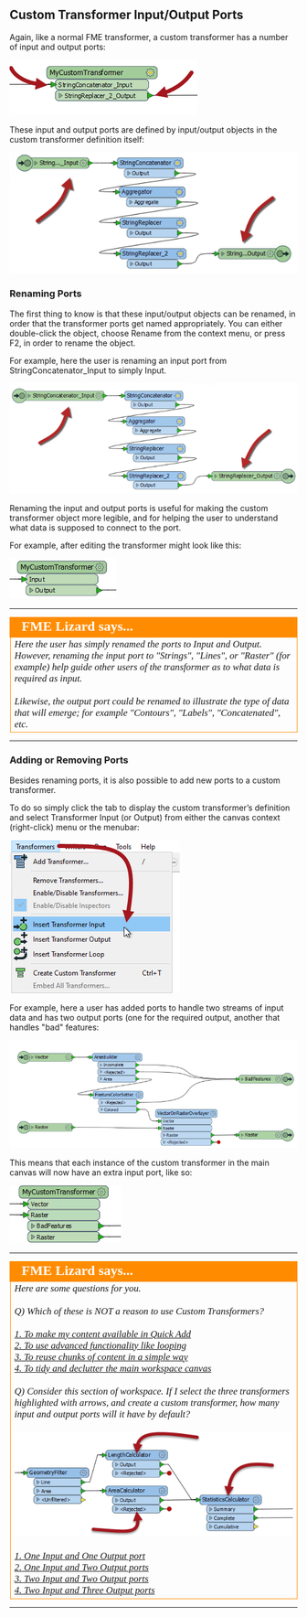 ## Custom Transformer Input/Output Ports ##

Again, like a normal FME transformer, a custom transformer has a number of input and output ports:

![](./Images/Img5.012.CustomTransformerInputOutputPorts.png)

These input and output ports are defined by input/output objects in the custom transformer definition itself:

![](./Images/Img5.013.CustomTransformerDefInputOutputPorts.png)


### Renaming Ports ###

The first thing to know is that these input/output objects can be renamed, in order that the transformer ports get named appropriately. You can either double-click the object, choose Rename from the context menu, or press F2, in order to rename the object.

For example, here the user is renaming an input port from StringConcatenator_Input to simply Input.

![](./Images/Img5.014.CustomTransformerRenamingPort.png) <!-- ** Check in PC -->

Renaming the input and output ports is useful for making the custom transformer object more legible, and for helping the user to understand what data is supposed to connect to the port.

For example, after editing the transformer might look like this:

![](./Images/Img5.015.CustomTransformerRenamedPort.png)

---

<!--Person X Says Section-->

<table style="border-spacing: 0px">
<tr>
<td style="vertical-align:middle;background-color:darkorange;border: 2px solid darkorange">
<i class="fa fa-quote-left fa-lg fa-pull-left fa-fw" style="color:white;padding-right: 12px;vertical-align:text-top"></i>
<span style="color:white;font-size:x-large;font-weight: bold;font-family:serif">FME Lizard says...</span>
</td>
</tr>

<tr>
<td style="border: 1px solid darkorange">
<span style="font-family:serif; font-style:italic; font-size:larger">
Here the user has simply renamed the ports to Input and Output. However, renaming the input port to "Strings", "Lines", or "Raster" (for example) help guide other users of the transformer as to what data is required as input. 
<br><br>Likewise, the output port could be renamed to illustrate the type of data that will emerge; for example "Contours", "Labels", "Concatenated", etc.
</span>
</td>
</tr>
</table>

---


### Adding or Removing Ports ###

Besides renaming ports, it is also possible to add new ports to a custom transformer.

To do so simply click the tab to display the custom transformer’s definition and select Transformer Input (or Output) from either the canvas context (right-click) menu or the menubar:

![](./Images/Img5.016.AddCustomTransformerInputPort.png)

For example, here a user has added ports to handle two streams of input data and has two output ports (one for the required output, another that handles "bad" features:

![](./Images/Img5.017.CustomTransformerMultiInputOutputPorts.png)

This means that each instance of the custom transformer in the main canvas will now have an extra input port, like so:

![](./Images/Img5.018.CustomTransformerMultiInputOutputPorts.png)

---

<!--Person X Says Section-->

<table style="border-spacing: 0px">
<tr>
<td style="vertical-align:middle;background-color:darkorange;border: 2px solid darkorange">
<i class="fa fa-quote-left fa-lg fa-pull-left fa-fw" style="color:white;padding-right: 12px;vertical-align:text-top"></i>
<span style="color:white;font-size:x-large;font-weight: bold;font-family:serif">FME Lizard says...</span>
</td>
</tr>

<tr>
<td style="border: 1px solid darkorange">
<span style="font-family:serif; font-style:italic; font-size:larger">
Here are some questions for you.
<br><br>Q) Which of these is NOT a reason to use Custom Transformers?
<br><br><a href="http://52.73.3.37/fmedatastreaming/Manual/QAResponse2017.fmw?chapter=13&question=1&answer=1&DestDataset_TEXTLINE=C%3A%5CFMEOutput%5CQAResponse.html">1. To make my content available in Quick Add</a>
<br><a href="http://52.73.3.37/fmedatastreaming/Manual/QAResponse2017.fmw?chapter=13&question=1&answer=2&DestDataset_TEXTLINE=C%3A%5CFMEOutput%5CQAResponse.html">2. To use advanced functionality like looping</a>
<br><a href="http://52.73.3.37/fmedatastreaming/Manual/QAResponse2017.fmw?chapter=13&question=1&answer=3&DestDataset_TEXTLINE=C%3A%5CFMEOutput%5CQAResponse.html">3. To reuse chunks of content in a simple way</a>
<br><a href="http://52.73.3.37/fmedatastreaming/Manual/QAResponse2017.fmw?chapter=13&question=1&answer=4&DestDataset_TEXTLINE=C%3A%5CFMEOutput%5CQAResponse.html">4. To tidy and declutter the main workspace canvas</a>
<br><br>Q) Consider this section of workspace. If I select the three transformers highlighted with arrows, and create a custom transformer, how many input and output ports will it have by default?
<br><br><img src="./Images/Img5.019.CustomTransformerCreationWhatPorts.png">
<br><br><a href="http://52.73.3.37/fmedatastreaming/Manual/QAResponse2017.fmw?chapter=13&question=2&answer=1&DestDataset_TEXTLINE=C%3A%5CFMEOutput%5CQAResponse.html">1. One Input and One Output port</a>
<br><a href="http://52.73.3.37/fmedatastreaming/Manual/QAResponse2017.fmw?chapter=13&question=2&answer=2&DestDataset_TEXTLINE=C%3A%5CFMEOutput%5CQAResponse.html">2. One Input and Two Output ports</a>
<br><a href="http://52.73.3.37/fmedatastreaming/Manual/QAResponse2017.fmw?chapter=13&question=2&answer=3&DestDataset_TEXTLINE=C%3A%5CFMEOutput%5CQAResponse.html">3. Two Input and Two Output ports</a>
<br><a href="http://52.73.3.37/fmedatastreaming/Manual/QAResponse2017.fmw?chapter=13&question=2&answer=4&DestDataset_TEXTLINE=C%3A%5CFMEOutput%5CQAResponse.html">4. Two Input and Three Output ports</a>
</span>
</td>
</tr>
</table>

---